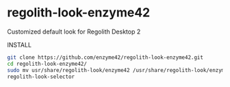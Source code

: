 # regolith-look-enzyme42
Customized default look for Regolith Desktop 2 

INSTALL
```bash
git clone https://github.com/enzyme42/regolith-look-enzyme42.git
cd regolith-look-enzyme42/
sudo mv usr/share/regolith-look/enzyme42 /usr/share/regolith-look/enzyme42
regolith-look-selector
```
